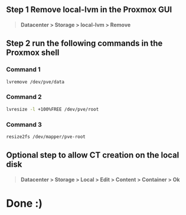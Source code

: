 
## Step 1 Remove local-lvm in the Proxmox GUI
> #### Datacenter > Storage > local-lvm > Remove

## Step 2 run the following commands in the Proxmox shell

### Command 1
```bash
lvremove /dev/pve/data
```

### Command 2
```bash
lvresize -l +100%FREE /dev/pve/root
```

### Command 3
```bash
resize2fs /dev/mapper/pve-root
```

## Optional step to allow CT creation on the local disk
> #### Datacenter > Storage > Local > Edit > Content > Container > Ok
# Done :)